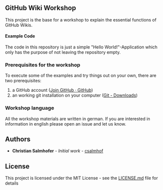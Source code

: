 ## GitHub Wiki Workshop  
  
This project is the base for a workshop to explain the essential functions of GitHub Wikis.  
  
#### Example Code  
  
The code in this repository is just a simple "Hello World!"-Application which only has the purpose of not leaving the repository empty.  
  
### Prerequisites for the workshop  
  
To execute some of the examples and try things out on your own, there are two prerequisites:  
  
1. a GitHub account ([Join GitHub · GitHub](https://github.com/join?ref_cta=Sign%20up))  
2. an working git installation on your computer ([Git - Downloads](https://git-scm.com/download))   
  
### Workshop language  
  
All the workshop materials are written in german. If you are interested in information in english please open an issue and let us know.
  
## Authors  
  
* **Christian Salmhofer** - *Initial work* - [csalmhof](https://github.com/csalmhof)  

## License  
  
This project is licensed under the MIT License - see the [LICENSE.md](LICENSE.md) file for details
